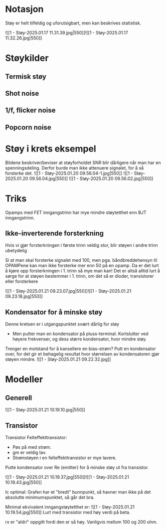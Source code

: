 # Notasjon
Støy er helt tilfeldig og uforutsigbart, men kan beskrives statistisk.

![[1 - Støy-2025.01.17 11.31.39.jpg|550]]![[1 - Støy-2025.01.17 11.32.26.jpg|550]]


# Støykilder
## Termisk støy

## Shot noise

## 1/f, flicker noise

## Popcorn noise



# Støy i krets eksempel
Bildene beskriver/beviser at støyforholdet SNR blir dårligere når man har en spenningsdeling. Derfor burde man ikke attenuere signalet, for å så forsterke det.
![[1 - Støy-2025.01.20 09.56.04-1.jpg|550]]
![[1 - Støy-2025.01.20 09.56.04.jpg|550]]
![[1 - Støy-2025.01.20 09.56.02.jpg|550]]





# Triks

Opamps med FET inngangstrinn har mye mindre støytetthet enn BJT inngangstrinn.

## Ikke-inverterende forsterkning
Hvis vi gjør forsterkningen i første trinn veldig stor, blir støyen i andre trinn ubetydelig

Si at man skal forsterke signalet med 100, men pga. båndbreddehensyn til OPAMPene kan man ikke forsterke mer enn 50 på en opamp.
Da er det lurt å kjøre opp forsterkningen i 1. trinn så mye man kan!
Det er altså alltid lurt å sørge for at støyen bestemmer i 1. trinn, om det så er dioder, transistorer eller forsterkere

![[1 - Støy-2025.01.21 09.23.07.jpg|550]]![[1 - Støy-2025.01.21 09.23.18.jpg|550]]


## Kondensator for å minske støy
Denne kretsen er i utgangspunktet svært dårlig for støy
- Men putter man en kondensator på pluss-terminal. Kortslutter ved høyere frekvenser, og dess større kondensator, hvor mindre støy.


Trenger en motstand for å kansellere en bias-strøm? Putt en kondensator over, for det gir et behagelig resultat hvor størrelsen av kondensatoren gjør støyen mindre.
![[1 - Støy-2025.01.21 09.22.32.jpg]]


# Modeller
## Generell
![[1 - Støy-2025.01.21 10.19.10.jpg|550]]

## Transistor
Transistor
Felteffekttransistor: 
- Pøs på med strøm.
- gm er veldig lav.
- Strømstøyen i en felteffekttransistor er mye lavere.

Putte kondensator over Re (emitter) for å minske støy ut fra transistor.


![[1 - Støy-2025.01.21 10.19.37.jpg|550]]![[1 - Støy-2025.01.21 10.19.43.jpg|550]]

Ic optimal: Grafen har et "bredt" bunnpunkt, så havner man ikke på det absolutte minimumspunktet, så går det bra.


Minimal ekvivalent inngangstøytetthet er:
![[1 - Støy-2025.01.21 10.19.54.jpg|550]]
Lurt med transistor med høy verdi på beta.


rx er "aldri" oppgitt fordi den er så høy. Vanligvis mellom 100 og 200 ohm.


